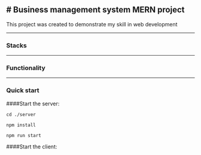 ## # Business management system MERN project

This project was created to demonstrate my skill in web development

---

### Stacks

---

### Functionality

---

### Quick start

####Start the server:

```JS
cd ./server
```

```JS
npm install
```

```JS
npm run start
```

####Start the client:

